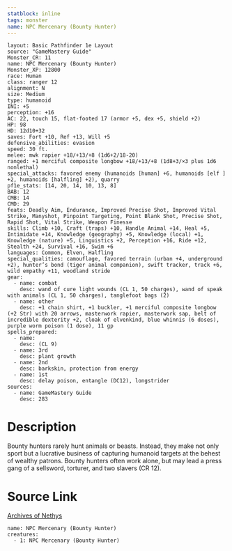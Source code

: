 ```yaml
---
statblock: inline
tags: monster
name: NPC Mercenary (Bounty Hunter)
---
```

```statblock
layout: Basic Pathfinder 1e Layout
source: "GameMastery Guide"
Monster_CR: 11
name: NPC Mercenary (Bounty Hunter)
Monster_XP: 12800
race: Human
class: ranger 12
alignment: N
size: Medium
type: humanoid
INI: +5
perception: +16
AC: 22, touch 15, flat-footed 17 (armor +5, dex +5, shield +2)
HP: 98
HD: 12d10+32
saves: Fort +10, Ref +13, Will +5
defensive_abilities: evasion
speed: 30 ft.
melee: mwk rapier +18/+13/+8 (1d6+2/18-20)
ranged: +1 merciful composite longbow +18/+13/+8 (1d8+3/×3 plus 1d6 nonlethal)
special_attacks: favored enemy (humanoids [human] +6, humanoids [elf ] +2, humanoids [halfling] +2), quarry
pf1e_stats: [14, 20, 14, 10, 13, 8]
BAB: 12
CMB: 14
CMD: 29
feats: Deadly Aim, Endurance, Improved Precise Shot, Improved Vital Strike, Manyshot, Pinpoint Targeting, Point Blank Shot, Precise Shot, Rapid Shot, Vital Strike, Weapon Finesse
skills: Climb +10, Craft (traps) +10, Handle Animal +14, Heal +5, Intimidate +14, Knowledge (geography) +5, Knowledge (local) +1, Knowledge (nature) +5, Linguistics +2, Perception +16, Ride +12, Stealth +24, Survival +16, Swim +6
languages: Common, Elven, Halfling
special_qualities: camouflage, favored terrain (urban +4, underground +2), hunter’s bond (tiger animal companion), swift tracker, track +6, wild empathy +11, woodland stride
gear:
  - name: combat
    desc: wand of cure light wounds (CL 1, 50 charges), wand of speak with animals (CL 1, 50 charges), tanglefoot bags (2)
  - name: other
    desc: +1 chain shirt, +1 buckler, +1 merciful composite longbow (+2 Str) with 20 arrows, masterwork rapier, masterwork sap, belt of incredible dexterity +2, cloak of elvenkind, blue whinnis (6 doses), purple worm poison (1 dose), 11 gp
spells_prepared:
  - name:
    desc: (CL 9)
  - name: 3rd
    desc: plant growth
  - name: 2nd
    desc: barkskin, protection from energy
  - name: 1st
    desc: delay poison, entangle (DC12), longstrider
sources:
  - name: GameMastery Guide
    desc: 283
```
# Description
Bounty hunters rarely hunt animals or beasts. Instead, they make not only sport but a lucrative business of capturing humanoid targets at the behest of wealthy patrons. Bounty hunters often work alone, but may lead a press gang of a sellsword, torturer, and two slavers (CR 12).
# Source Link
[Archives of Nethys](https://aonprd.com/NPCDisplay.aspx?ItemName=Mercenary%20(Bounty%20Hunter))
```encounter-table
name: NPC Mercenary (Bounty Hunter)
creatures:
  - 1: NPC Mercenary (Bounty Hunter)
```
